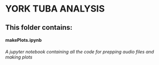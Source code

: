 # YORK TUBA ANALYSIS

## This folder contains:

#### makePlots.ipynb
###### A jupyter notebook containing all the code for prepping audio files and making plots

